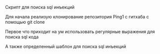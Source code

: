 Скрипт для поиска sql инъекций

Для начала реализую клонирование репозитория Ping1 с гитхаба с помощью git clone

Первое что приходит на ум использовать регулярные выражения для поиска sql кода

А также определенный шаблон для поиска sql инъекций